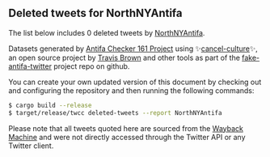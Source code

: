 ## Deleted tweets for NorthNYAntifa

The list below includes 0 deleted tweets by
[NorthNYAntifa](https://twitter.com/NorthNYAntifa).



Datasets generated by [Antifa Checker 161 Project](https://twitter.com/antifacheck161) using ✨[cancel-culture](https://github.com/travisbrown/cancel-culture)✨, an open source project by 
[Travis Brown](https://twitter.com/travisbrown) and other tools as part of the 
[fake-antifa-twitter](https://github.com/antifacheck161/fake-antifa-twitter) project repo on github.

You can create your own updated version of this document by checking out and configuring the
repository and then running the following commands:

```bash
$ cargo build --release
$ target/release/twcc deleted-tweets --report NorthNYAntifa
```

Please note that all tweets quoted here are sourced from the
[Wayback Machine](https://web.archive.org) and were not directly accessed through the Twitter API or
any Twitter client.

